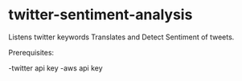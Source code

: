 # twitter-sentiment-analysis

Listens twitter keywords
Translates and Detect Sentiment of tweets.

Prerequisites:

-twitter api key
-aws api key
